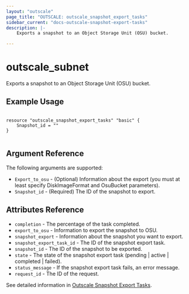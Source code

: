 ```yaml
---
layout: "outscale"
page_title: "OUTSCALE: outscale_snapshot_export_tasks"
sidebar_current: "docs-outscale-snapshot-export-tasks"
description: |-
    Exports a snapshot to an Object Storage Unit (OSU) bucket.

---
```


# outscale_subnet

Exports a snapshot to an Object Storage Unit (OSU) bucket.

## Example Usage

```hcl

resource "outscale_snapshot_export_tasks" "basic" {
    Snapshot_id = ""
}


```

## Argument Reference

The following arguments are supported:

* `Export_to_osu` - (Optional)	Information about the export (you must at least specify DiskImageFormat and OsuBucket parameters).
* `Snapshot_id` - (Required)	The ID of the snapshot to export.

## Attributes Reference

* `completion` -	The percentage of the task completed.
* `export_to_osu` -	Information to export the snapshot to OSU.
* `snapshot_export` -	Information about the snapshot you want to export.
* `snapshot_export_task_id` -	The ID of the snapshot export task.
* `snapshot_id` -	The ID of the snapshot to be exported.
* `state` -	The state of the snapshot export task (pending | active | completed | failed).
* `status_message` -	If the snapshot export task fails, an error message.
* `request_id` -	The ID of the request.


See detailed information in [Outscale Snapshot Export Tasks](http://docs.outscale.com/api_fcu/operations/Action_DescribeSubnets_get.html#_api_fcu-action_describesubnets_get).